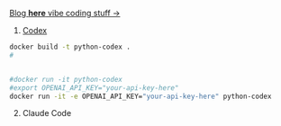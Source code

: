[Blog **here** vibe coding stuff →](https://jalcocert.github.io/JAlcocerT/vide-coding/) 


1. [Codex](https://jalcocert.github.io/JAlcocerT/vide-coding/#openai)

```sh
docker build -t python-codex .
#


#docker run -it python-codex
#export OPENAI_API_KEY="your-api-key-here"
docker run -it -e OPENAI_API_KEY="your-api-key-here" python-codex
```

2. Claude Code